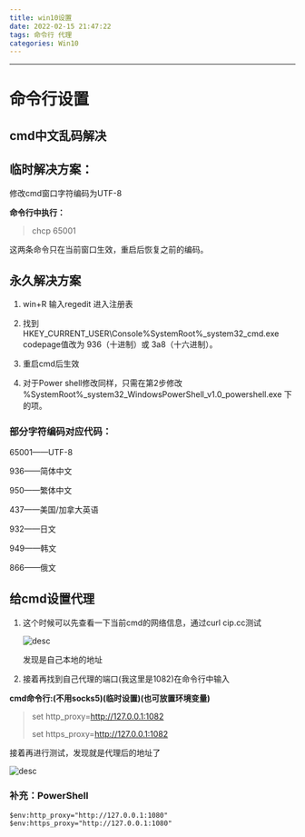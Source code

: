 ```yaml
---
title: win10设置
date: 2022-02-15 21:47:22
tags: 命令行 代理
categories: Win10
---
```


------

<!--more-->

# 命令行设置

## cmd中文乱码解决

## 临时解决方案：

修改cmd窗口字符编码为UTF-8

**命令行中执行：**

> chcp 65001

这两条命令只在当前窗口生效，重启后恢复之前的编码。

## 永久解决方案

1. win+R 输入regedit 进入注册表
2. 找到 HKEY_CURRENT_USER\Console\%SystemRoot%_system32_cmd.exe codepage值改为 936（十进制）或 3a8（十六进制）。

3. 重启cmd后生效
4. 对于Power shell修改同样，只需在第2步修改
%SystemRoot%_system32_WindowsPowerShell_v1.0_powershell.exe 下的项。

### 部分字符编码对应代码：

65001——UTF-8

936——简体中文

950——繁体中文

437——美国/加拿大英语

932——日文

949——韩文

866——俄文

## 给cmd设置代理

1. 这个时候可以先查看一下当前cmd的网络信息，通过curl cip.cc测试

   ![desc](https://cdn.jsdelivr.net/gh/zsxfa/CDN/img/md/2022/02/15/1644934919.png)

   发现是自己本地的地址

2. 接着再找到自己代理的端口(我这里是1082)在命令行中输入

**cmd命令行:(不用socks5)(临时设置)(也可放置环境变量)**

> set http_proxy=http://127.0.0.1:1082
>
> set https_proxy=http://127.0.0.1:1082

接着再进行测试，发现就是代理后的地址了

![desc](https://cdn.jsdelivr.net/gh/zsxfa/CDN/img/md/2022/02/15/1644935339.png)

### 补充：PowerShell 

```shell
$env:http_proxy="http://127.0.0.1:1080"
$env:https_proxy="http://127.0.0.1:1080"
```
















